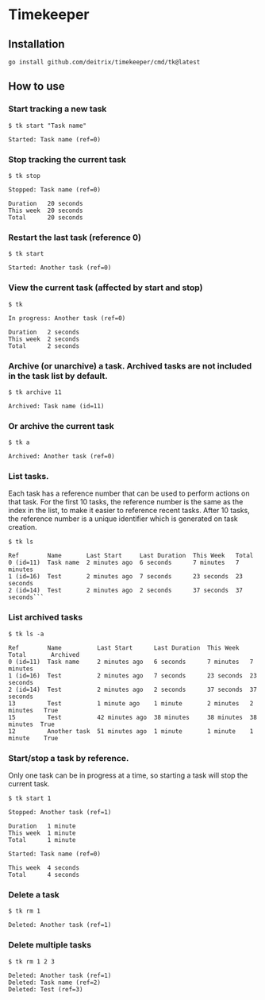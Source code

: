 # Timekeeper

## Installation

```shell
go install github.com/deitrix/timekeeper/cmd/tk@latest
```

## How to use

### Start tracking a new task

```shell
$ tk start "Task name"

Started: Task name (ref=0)
```

### Stop tracking the current task

```shell
$ tk stop

Stopped: Task name (ref=0)
    
Duration   20 seconds
This week  20 seconds
Total      20 seconds
```

### Restart the last task (reference 0)

```shell
$ tk start

Started: Another task (ref=0)
```

### View the current task (affected by start and stop)

```shell
$ tk

In progress: Another task (ref=0)

Duration   2 seconds
This week  2 seconds
Total      2 seconds
```

### Archive (or unarchive) a task. Archived tasks are not included in the task list by default.

```shell
$ tk archive 11

Archived: Task name (id=11)
```

### Or archive the current task

```shell
$ tk a

Archived: Another task (ref=0)
```

### List tasks.

Each task has a reference number that can be used to perform actions on that task. For the first 10
tasks, the reference number is the same as the index in the list, to make it easier to reference
recent tasks. After 10 tasks, the reference number is a unique identifier which is generated on task
creation.

```shell
$ tk ls

Ref        Name       Last Start     Last Duration  This Week   Total
0 (id=11)  Task name  2 minutes ago  6 seconds      7 minutes   7 minutes
1 (id=16)  Test       2 minutes ago  7 seconds      23 seconds  23 seconds
2 (id=14)  Test       2 minutes ago  2 seconds      37 seconds  37 seconds```
```

### List archived tasks

```shell
$ tk ls -a

Ref        Name          Last Start      Last Duration  This Week   Total       Archived
0 (id=11)  Task name     2 minutes ago   6 seconds      7 minutes   7 minutes
1 (id=16)  Test          2 minutes ago   7 seconds      23 seconds  23 seconds
2 (id=14)  Test          2 minutes ago   2 seconds      37 seconds  37 seconds
13         Test          1 minute ago    1 minute       2 minutes   2 minutes   True
15         Test          42 minutes ago  38 minutes     38 minutes  38 minutes  True
12         Another task  51 minutes ago  1 minute       1 minute    1 minute    True
````

### Start/stop a task by reference.

Only one task can be in progress at a time, so starting a task will stop the current task.

```shell
$ tk start 1

Stopped: Another task (ref=1)

Duration   1 minute
This week  1 minute
Total      1 minute

Started: Task name (ref=0)

This week  4 seconds
Total      4 seconds
```

### Delete a task

```shell
$ tk rm 1

Deleted: Another task (ref=1)
```

### Delete multiple tasks

```shell
$ tk rm 1 2 3

Deleted: Another task (ref=1)
Deleted: Task name (ref=2)
Deleted: Test (ref=3)
```